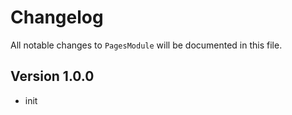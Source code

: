 # Changelog

All notable changes to `PagesModule` will be documented in this file.

## Version 1.0.0
- init
